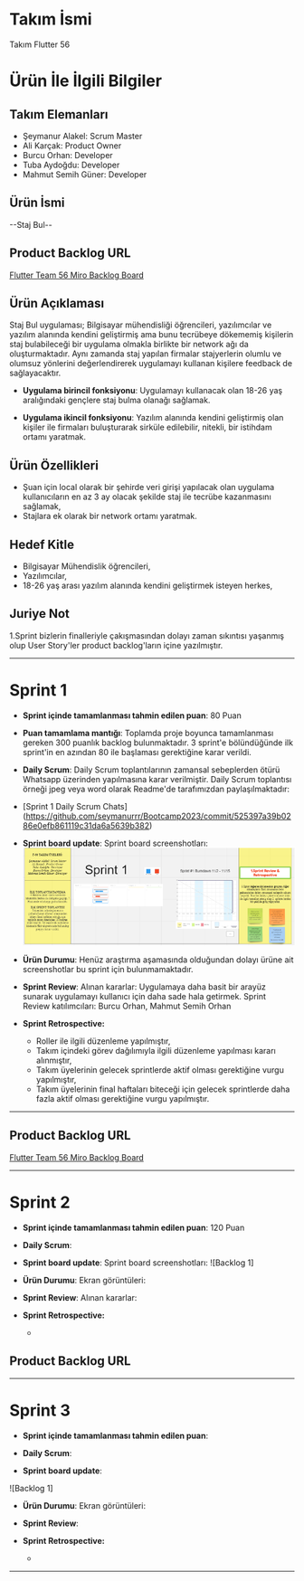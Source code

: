 # **Takım İsmi**

Takım Flutter 56

# Ürün İle İlgili Bilgiler

## Takım Elemanları
- Şeymanur Alakel: Scrum Master 
- Ali Karçak: Product Owner 
- Burcu Orhan: Developer
- Tuba Aydoğdu: Developer
- Mahmut Semih Güner: Developer

## Ürün İsmi

--Staj Bul--

## Product Backlog URL

[Flutter Team 56 Miro Backlog Board](https://miro.com/app/board/uXjVM9vZtbo=/)

## Ürün Açıklaması

Staj Bul uygulaması; Bilgisayar mühendisliği öğrencileri, yazılımcılar ve  yazılım alanında kendini geliştirmiş ama bunu tecrübeye dökememiş kişilerin staj bulabileceği bir uygulama olmakla birlikte bir network ağı da oluşturmaktadır. Aynı zamanda staj yapılan firmalar stajyerlerin olumlu ve olumsuz yönlerini değerlendirerek uygulamayı kullanan kişilere feedback de sağlayacaktır. 


- **Uygulama birincil fonksiyonu**:  Uygulamayı kullanacak olan 18-26 yaş aralığındaki gençlere staj bulma olanağı sağlamak.

- **Uygulama ikincil fonksiyonu**: Yazılım alanında kendini geliştirmiş olan kişiler ile firmaları buluşturarak sirküle edilebilir, nitekli, bir istihdam ortamı yaratmak.

## Ürün Özellikleri

-  Şuan için local olarak bir şehirde veri girişi yapılacak olan uygulama kullanıcıların en az 3 ay olacak şekilde staj ile tecrübe kazanmasını sağlamak,
-  Stajlara ek olarak bir network ortamı yaratmak. 
  

## Hedef Kitle

- Bilgisayar Mühendislik öğrencileri,
- Yazılımcılar,
- 18-26 yaş arası yazılım alanında kendini geliştirmek isteyen herkes,


## Juriye Not
1.Sprint bizlerin finalleriyle çakışmasından dolayı zaman sıkıntısı yaşanmış olup User Story'ler product backlog'ların içine yazılmıştır.



---

# Sprint 1

- **Sprint içinde tamamlanması tahmin edilen puan**: 80 Puan


- **Puan tamamlama mantığı**: Toplamda proje boyunca tamamlanması gereken 300 puanlık backlog bulunmaktadır. 3 sprint'e bölündüğünde ilk sprint'in en azından 80 ile başlaması gerektiğine karar verildi.


- **Daily Scrum**: Daily Scrum toplantılarının zamansal sebeplerden ötürü Whatsapp üzerinden yapılmasına karar verilmiştir. Daily Scrum toplantısı örneği jpeg veya word olarak Readme'de tarafımızdan paylaşılmaktadır:
- [Sprint 1 Daily Scrum Chats] (https://github.com/seymanurrr/Bootcamp2023/commit/525397a39b0286e0efb861119c31da6a5639b382)

- **Sprint board update**: Sprint board screenshotları: 
![Backlog 1](https://github.com/seymanurrr/Bootcamp2023/blob/main/ProjectManagement/Sprint1Documents/Sprint%201.PNG) 


- **Ürün Durumu**: Henüz araştırma aşamasında olduğundan dolayı ürüne ait screenshotlar bu sprint için bulunmamaktadır.

- **Sprint Review**: 
Alınan kararlar: Uygulamaya daha basit bir arayüz sunarak uygulamayı kullanıcı için daha sade hala getirmek.
Sprint Review katılımcıları: Burcu Orhan, Mahmut Semih Orhan

- **Sprint Retrospective:**
  - Roller ile ilgili düzenleme yapılmıştır,
  - Takım içindeki görev dağılımıyla ilgili düzenleme yapılması kararı alınmıştır,
  - Takım üyelerinin gelecek sprintlerde aktif olması gerektiğine vurgu yapılmıştır,
  - Takım üyelerinin final haftaları biteceği için gelecek sprintlerde daha fazla aktif olması gerektiğine vurgu yapılmıştır.

 


---

## Product Backlog URL

[Flutter Team 56 Miro Backlog Board](https://miro.com/app/board/uXjVM9vZtbo=/)

---

# Sprint 2

- **Sprint içinde tamamlanması tahmin edilen puan**: 120 Puan

- **Daily Scrum**:

- **Sprint board update**: Sprint board screenshotları: 
![Backlog 1]


- **Ürün Durumu**: Ekran görüntüleri:



 
- **Sprint Review**: 
Alınan kararlar:

- **Sprint Retrospective:**

  - 



## Product Backlog URL



---

# Sprint 3

- **Sprint içinde tamamlanması tahmin edilen puan**: 


- **Daily Scrum**: 
- **Sprint board update**:

![Backlog 1]



- **Ürün Durumu**: Ekran görüntüleri:
  


- **Sprint Review**: 


- **Sprint Retrospective:**

  - 


---
